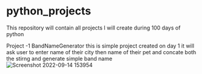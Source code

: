 # python_projects
This repository will contain all projects I will create during 100 days of python

Project -1 BandNameGenerator
this is simple project created on day 1 it will ask user to enter name of their city then name of their pet and concate both the stirng and generate simple band name
![Screenshot 2022-09-14 153954](https://user-images.githubusercontent.com/65009822/190124298-2b8265c4-3ee6-4bf0-9cc3-f8e372daf4e4.png)
